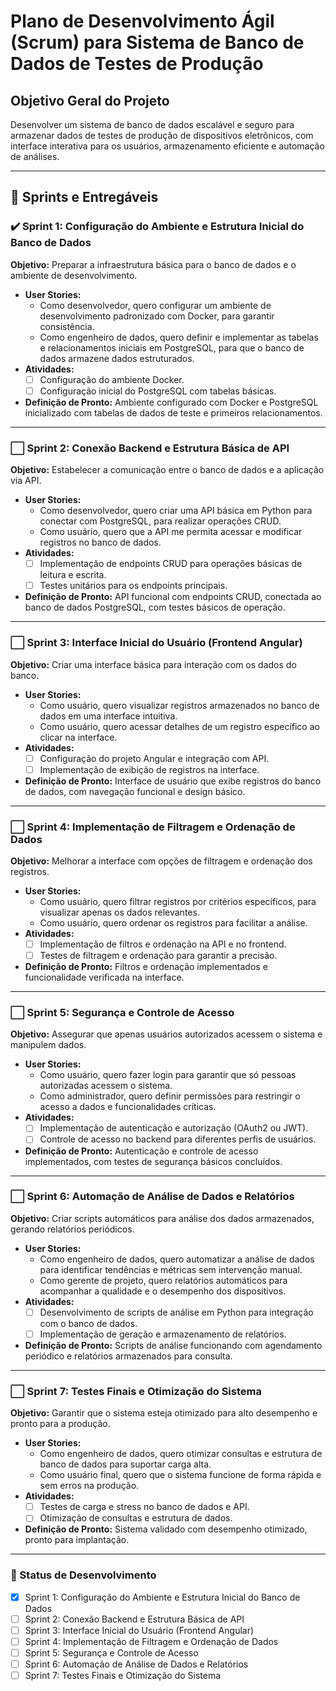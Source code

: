 # Plano de Desenvolvimento Ágil (Scrum) para Sistema de Banco de Dados de Testes de Produção

## Objetivo Geral do Projeto
Desenvolver um sistema de banco de dados escalável e seguro para armazenar dados de testes de produção de dispositivos eletrônicos, com interface interativa para os usuários, armazenamento eficiente e automação de análises.

---

## 📅 Sprints e Entregáveis

### ✔️ Sprint 1: Configuração do Ambiente e Estrutura Inicial do Banco de Dados
**Objetivo:** Preparar a infraestrutura básica para o banco de dados e o ambiente de desenvolvimento.

- **User Stories:**
  - Como desenvolvedor, quero configurar um ambiente de desenvolvimento padronizado com Docker, para garantir consistência.
  - Como engenheiro de dados, quero definir e implementar as tabelas e relacionamentos iniciais em PostgreSQL, para que o banco de dados armazene dados estruturados.
- **Atividades:**
  - [ ] Configuração do ambiente Docker.
  - [ ] Configuração inicial do PostgreSQL com tabelas básicas.
- **Definição de Pronto:** Ambiente configurado com Docker e PostgreSQL inicializado com tabelas de dados de teste e primeiros relacionamentos.

---

### ⬜ Sprint 2: Conexão Backend e Estrutura Básica de API
**Objetivo:** Estabelecer a comunicação entre o banco de dados e a aplicação via API.

- **User Stories:**
  - Como desenvolvedor, quero criar uma API básica em Python para conectar com PostgreSQL, para realizar operações CRUD.
  - Como usuário, quero que a API me permita acessar e modificar registros no banco de dados.
- **Atividades:**
  - [ ] Implementação de endpoints CRUD para operações básicas de leitura e escrita.
  - [ ] Testes unitários para os endpoints principais.
- **Definição de Pronto:** API funcional com endpoints CRUD, conectada ao banco de dados PostgreSQL, com testes básicos de operação.

---

### ⬜ Sprint 3: Interface Inicial do Usuário (Frontend Angular)
**Objetivo:** Criar uma interface básica para interação com os dados do banco.

- **User Stories:**
  - Como usuário, quero visualizar registros armazenados no banco de dados em uma interface intuitiva.
  - Como usuário, quero acessar detalhes de um registro específico ao clicar na interface.
- **Atividades:**
  - [ ] Configuração do projeto Angular e integração com API.
  - [ ] Implementação de exibição de registros na interface.
- **Definição de Pronto:** Interface de usuário que exibe registros do banco de dados, com navegação funcional e design básico.

---

### ⬜ Sprint 4: Implementação de Filtragem e Ordenação de Dados
**Objetivo:** Melhorar a interface com opções de filtragem e ordenação dos registros.

- **User Stories:**
  - Como usuário, quero filtrar registros por critérios específicos, para visualizar apenas os dados relevantes.
  - Como usuário, quero ordenar os registros para facilitar a análise.
- **Atividades:**
  - [ ] Implementação de filtros e ordenação na API e no frontend.
  - [ ] Testes de filtragem e ordenação para garantir a precisão.
- **Definição de Pronto:** Filtros e ordenação implementados e funcionalidade verificada na interface.

---

### ⬜ Sprint 5: Segurança e Controle de Acesso
**Objetivo:** Assegurar que apenas usuários autorizados acessem o sistema e manipulem dados.

- **User Stories:**
  - Como usuário, quero fazer login para garantir que só pessoas autorizadas acessem o sistema.
  - Como administrador, quero definir permissões para restringir o acesso a dados e funcionalidades críticas.
- **Atividades:**
  - [ ] Implementação de autenticação e autorização (OAuth2 ou JWT).
  - [ ] Controle de acesso no backend para diferentes perfis de usuários.
- **Definição de Pronto:** Autenticação e controle de acesso implementados, com testes de segurança básicos concluídos.

---

### ⬜ Sprint 6: Automação de Análise de Dados e Relatórios
**Objetivo:** Criar scripts automáticos para análise dos dados armazenados, gerando relatórios periódicos.

- **User Stories:**
  - Como engenheiro de dados, quero automatizar a análise de dados para identificar tendências e métricas sem intervenção manual.
  - Como gerente de projeto, quero relatórios automáticos para acompanhar a qualidade e o desempenho dos dispositivos.
- **Atividades:**
  - [ ] Desenvolvimento de scripts de análise em Python para integração com o banco de dados.
  - [ ] Implementação de geração e armazenamento de relatórios.
- **Definição de Pronto:** Scripts de análise funcionando com agendamento periódico e relatórios armazenados para consulta.

---

### ⬜ Sprint 7: Testes Finais e Otimização do Sistema
**Objetivo:** Garantir que o sistema esteja otimizado para alto desempenho e pronto para a produção.

- **User Stories:**
  - Como engenheiro de dados, quero otimizar consultas e estrutura de banco de dados para suportar carga alta.
  - Como usuário final, quero que o sistema funcione de forma rápida e sem erros na produção.
- **Atividades:**
  - [ ] Testes de carga e stress no banco de dados e API.
  - [ ] Otimização de consultas e estrutura de dados.
- **Definição de Pronto:** Sistema validado com desempenho otimizado, pronto para implantação.

---

### 🔄 Status de Desenvolvimento

- [x] Sprint 1: Configuração do Ambiente e Estrutura Inicial do Banco de Dados
- [ ] Sprint 2: Conexão Backend e Estrutura Básica de API
- [ ] Sprint 3: Interface Inicial do Usuário (Frontend Angular)
- [ ] Sprint 4: Implementação de Filtragem e Ordenação de Dados
- [ ] Sprint 5: Segurança e Controle de Acesso
- [ ] Sprint 6: Automação de Análise de Dados e Relatórios
- [ ] Sprint 7: Testes Finais e Otimização do Sistema
